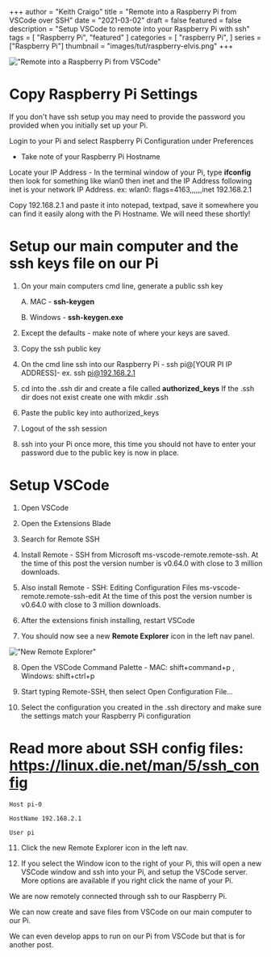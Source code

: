 +++
author = "Keith Craigo"
title = "Remote into a Raspberry Pi from VSCode over SSH"
date = "2021-03-02"
draft = false
featured = false
description = "Setup VSCode to remote into your Raspberry Pi with ssh"
tags = [
    "Raspberry Pi",
    "featured"
]
categories = [
    "raspberry Pi",
]
series = ["Raspberry Pi"]
thumbnail = "images/tut/raspberry-elvis.png"
+++

!["Remote into a Raspberry Pi from VSCode"](/images/tut/raspberry-elvis.png "Remote into a Raspberry Pi from VSCode")

# Copy Raspberry Pi Settings
If you don't have ssh setup you may need to provide the password you provided when you initially set up your Pi.

Login to your Pi and select Raspberry Pi Configuration under Preferences
* Take note of your Raspberry Pi Hostname 

Locate your IP Address - In the terminal window of your Pi, type **ifconfig** then look for something like wlan0 then inet and the IP Address following inet is your network IP Address. ex: wlan0: flags=4163,,,,,,inet 192.168.2.1

Copy 192.168.2.1 and paste it into notepad, textpad, save it somewhere you can find it easily along with the Pi Hostname. We will need these shortly!

# Setup our main computer and the ssh keys file on our Pi

1. On your main computers cmd line, generate a public ssh key

    A. MAC - **ssh-keygen**

    B. Windows - **ssh-keygen.exe**

2.  Except the defaults - make note of where your keys are saved.

3. Copy the ssh public key

4. On the cmd line ssh into our Raspberry Pi - ssh pi@[YOUR PI IP ADDRESS]- ex. ssh pi@192.168.2.1

5. cd into the .ssh dir and create a file called **authorized_keys**
If the .ssh dir does not exist create one with mkdir .ssh

6. Paste the public key into authorized_keys

7. Logout of the ssh session 

8. ssh into your Pi once more, this time you should not have to enter your password due to the public key is now in place.

# Setup VSCode

1. Open VSCode

2. Open the Extensions Blade

3. Search for Remote SSH

4. Install Remote - SSH from Microsoft ms-vscode-remote.remote-ssh. At the time of this post the version number is v0.64.0 with close to 3 million downloads.

5. Also install Remote - SSH: Editing Configuration Files ms-vscode-remote.remote-ssh-edit At the time of this post the version number is v0.64.0 with close to 3 million downloads.

6. After the extensions finish installing, restart VSCode

7. You should now see a new **Remote Explorer** icon in the left nav panel.

!["New Remote Explorer"](/images/tut/remote-blade.png "New Remote Explorer")

8. Open the VSCode Command Palette - MAC: shift+command+p , Windows: shift+ctrl+p

9. Start typing Remote-SSH, then select Open Configuration File... 

10. Select the configuration you created in the .ssh directory and make sure the settings match your Raspberry Pi configuration

# Read more about SSH config files: https://linux.die.net/man/5/ssh_config

    Host pi-0

    HostName 192.168.2.1

    User pi

11. Click the new Remote Explorer icon in the left nav.

12. If you select the Window icon to the right of your Pi, this will open a new VSCode window and ssh into your Pi, and setup the VSCode server. More options are available if you right click the name of your Pi.

We are now remotely connected through ssh to our Raspberry Pi.

We can now create and save files from VSCode on our main computer to our Pi. 

We can even develop apps to run on our Pi from VSCode but that is for another post.